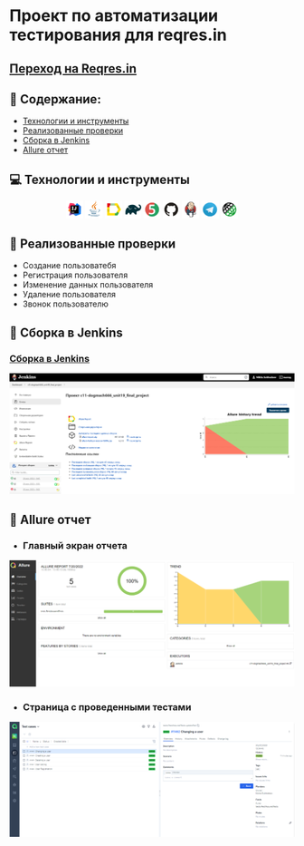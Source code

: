 # Проект по автоматизации тестирования для reqres.in
## <a target="_blank" href="https://reqres.in/">Переход на Reqres.in</a>

## :pushpin: Содержание:

- <a href="#japanese_goblin-технологии-и-инструменты">Технологии и инструменты</a>
- <a href="#japanese_goblin-реализованные-проверки">Реализованные проверки</a>
- <a href="#japanese_goblin-сборка-в-Jenkins">Сборка в Jenkins</a>
- <a href="#japanese_goblin-allure-отчет">Allure отчет</a>

## :computer: Технологии и инструменты
<p align="center">
<img width="6%" title="IntelliJ IDEA" src="images/logo/Intelige_Idea.png">
<img width="6%" title="Java" src="images/logo/Java.png">
<img width="6%" title="Allure Report" src="images/logo/AllureReport.png">
<img width="6%" title="Gradle" src="images/logo/Gradle.png">
<img width="6%" title="JUnit5" src="images/logo/JUnit5.png">
<img width="6%" title="GitHub" src="images/logo/Github.png">
<img width="6%" title="Jenkins" src="images/logo/Jenkins.png">
<img width="6%" title="Telegram" src="images/logo/Telegram.png">
<img width="6%" title="RestAssured" src="images/logo/RestAssured.png"> 
</p>

## :pushpin: Реализованные проверки
- Создание пользоватебя
- Регистрация пользователя
- Изменение данных пользователя
- Удаление пользователя
- Звонок пользователю

## :pushpin: Сборка в Jenkins
### <a target="_blank" href="https://jenkins.autotests.cloud/job/c11-dogmach666_unit19_final_project/">Сборка в Jenkins</a>
<p align="center">
<img title="Jenkins Dashboard" src="images/screenshots/Screenshot_1.png">
</p>

## :pushpin: Allure отчет
- ### Главный экран отчета
<p align="center">
<img title="Allure Overview Dashboard" src="images/screenshots/Screenshot_3.png">
</p>


- ### Страница с проведенными тестами
<p align="center">
<img title="Allure Test Page" src="images/screenshots/Screenshot_2.png">
</p>
